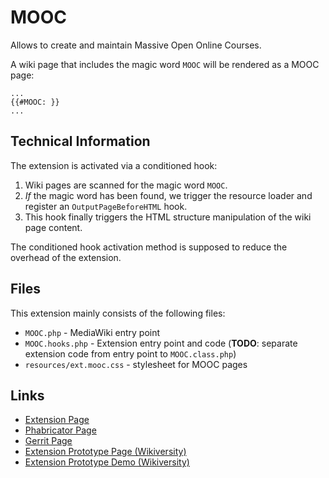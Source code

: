 # MOOC
Allows to create and maintain Massive Open Online Courses.

A wiki page that includes the magic word `MOOC` will be rendered as a MOOC page:

    ...
    {{#MOOC: }}
    ...

## Technical Information
The extension is activated via a conditioned hook:

1. Wiki pages are scanned for the magic word `MOOC`.
2. *If* the magic word has been found, we trigger the resource loader and register an `OutputPageBeforeHTML` hook.
3. This hook finally triggers the HTML structure manipulation of the wiki page content.

The conditioned hook activation method is supposed to reduce the overhead of the extension.

## Files
This extension mainly consists of the following files:
* `MOOC.php` - MediaWiki entry point
* `MOOC.hooks.php` - Extension entry point and code (**TODO**: separate extension code from entry point to `MOOC.class.php`)
* `resources/ext.mooc.css` - stylesheet for MOOC pages

## Links
* [Extension Page](https://www.mediawiki.org/wiki/Extension:MOOC)
* [Phabricator Page](https://phabricator.wikimedia.org/diffusion/1892/repository/master/)
* [Gerrit Page](https://gerrit.wikimedia.org/r/#/admin/projects/mediawiki/extensions/MOOC)
* [Extension Prototype Page (Wikiversity)](https://en.wikiversity.org/wiki/Wikiversity:MOOC_Interface)
* [Extension Prototype Demo (Wikiversity)](https://en.wikiversity.org/wiki/Web_Science/Part1:_Foundations_of_the_web/Ethernet)
